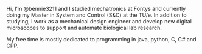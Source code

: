 Hi, I’m @bennie3211 and I studied mechatronics at Fontys and currently doing my Master in System and Control (S&C) at the TU/e. In addition to studying, I work as a mechanical design engineer and develop new digital microscopes to support and automate biological lab research.

My free time is mostly dedicated to programming in java, python, C, C# and CPP.
